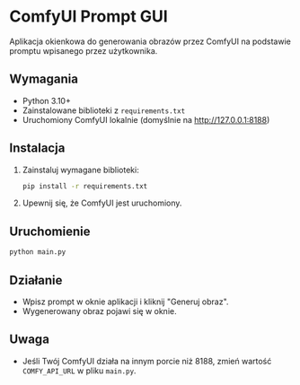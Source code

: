 # ComfyUI Prompt GUI

Aplikacja okienkowa do generowania obrazów przez ComfyUI na podstawie promptu wpisanego przez użytkownika.

## Wymagania
- Python 3.10+
- Zainstalowane biblioteki z `requirements.txt`
- Uruchomiony ComfyUI lokalnie (domyślnie na http://127.0.0.1:8188)

## Instalacja
1. Zainstaluj wymagane biblioteki:
   ```bash
   pip install -r requirements.txt
   ```
2. Upewnij się, że ComfyUI jest uruchomiony.

## Uruchomienie
```bash
python main.py
```

## Działanie
- Wpisz prompt w oknie aplikacji i kliknij "Generuj obraz".
- Wygenerowany obraz pojawi się w oknie.

## Uwaga
- Jeśli Twój ComfyUI działa na innym porcie niż 8188, zmień wartość `COMFY_API_URL` w pliku `main.py`. 